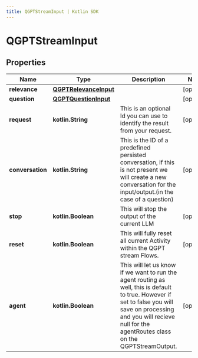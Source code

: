 ```yaml
---
title: QGPTStreamInput | Kotlin SDK
---
```




# QGPTStreamInput

## Properties
Name | Type | Description | Notes
------------ | ------------- | ------------- | -------------
**relevance** | [**QGPTRelevanceInput**](QGPTRelevanceInput) |  |  [optional]
**question** | [**QGPTQuestionInput**](QGPTQuestionInput) |  |  [optional]
**request** | **kotlin.String** | This is an optional Id you can use to identify the result from your request. |  [optional]
**conversation** | **kotlin.String** | This is the ID of a predefined persisted conversation, if this is not present we will create a new conversation for the input/output.(in the case of a question) |  [optional]
**stop** | **kotlin.Boolean** | This will stop the output of the current LLM |  [optional]
**reset** | **kotlin.Boolean** | This will fully reset all current Activity within the QGPT stream Flows. |  [optional]
**agent** | **kotlin.Boolean** | This will let us know if we want to run the agent routing as well, this is default to true. However if set to false you will save on processing and you will recieve null for the agentRoutes class on the QGPTStreamOutput. |  [optional]




